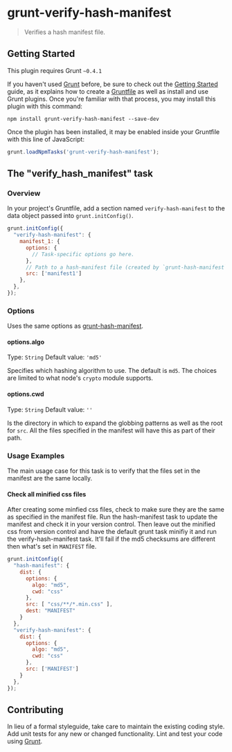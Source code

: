 # grunt-verify-hash-manifest

> Verifies a hash manifest file.

## Getting Started
This plugin requires Grunt `~0.4.1`

If you haven't used [Grunt](http://gruntjs.com/) before, be sure to check out the [Getting Started](http://gruntjs.com/getting-started) guide, as it explains how to create a [Gruntfile](http://gruntjs.com/sample-gruntfile) as well as install and use Grunt plugins. Once you're familiar with that process, you may install this plugin with this command:

```shell
npm install grunt-verify-hash-manifest --save-dev
```

Once the plugin has been installed, it may be enabled inside your Gruntfile with this line of JavaScript:

```js
grunt.loadNpmTasks('grunt-verify-hash-manifest');
```

## The "verify_hash_manifest" task

### Overview
In your project's Gruntfile, add a section named `verify-hash-manifest` to the data object passed into `grunt.initConfig()`.

```js
grunt.initConfig({
  "verify-hash-manifest": {
    manifest_1: {
      options: {
        // Task-specific options go here.
      },
      // Path to a hash-manifest file (created by `grunt-hash-manifest`)
      src: ['manifest1']
    },
  },
});
```

### Options

Uses the same options as [grunt-hash-manifest](https://npmjs.org/package/grunt-hash-manifest).

#### options.algo
Type: `String`
Default value: `'md5'`

Specifies which hashing algorithm to use. The default is `md5`. The choices are
limited to what node's `crypto` module supports.

#### options.cwd
Type: `String`
Default value: `''`

Is the directory in which to expand the globbing patterns as well as the root
for `src`.  All the files specified in the manifest will have this as part of
their path.

### Usage Examples

The main usage case for this task is to verify that the files set in the manifest are the same locally.

#### Check all minified css files
After creating some minfied css files, check to make sure they are the same as
specified in the manifest file.  Run the hash-manifest task to update the
manifest and check it in your version control.  Then leave out the minified css
from version control and have the default grunt task minifiy it and run the
verify-hash-manifest task.  It'll fail if the md5 checksums are different then
what's set in `MANIFEST` file.

```js
grunt.initConfig({
  "hash-manifest": {
    dist: {
      options: {
        algo: "md5",
        cwd: "css"
      },
      src: [ "css/**/*.min.css" ],
      dest: "MANIFEST"
    }
  },
  "verify-hash-manifest": {
    dist: {
      options: {
        algo: "md5",
        cwd: "css"
      },
      src: ['MANIFEST']
    }
  },
});
```

## Contributing
In lieu of a formal styleguide, take care to maintain the existing coding style. Add unit tests for any new or changed functionality. Lint and test your code using [Grunt](http://gruntjs.com/).
